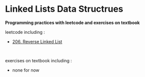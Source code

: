 # Linked Lists Data Structrues

__Programming practices with leetcode and exercises on textbook__


leetcode including :
 * [206. Reverse Linked List](https://leetcode.com/problems/reverse-linked-list/)

<br>

exercises on textbook including :
 * none for now

